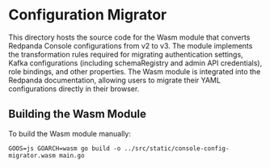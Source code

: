 # Configuration Migrator

This directory hosts the source code for the Wasm module that converts Redpanda Console configurations from v2 to v3. The module implements the transformation rules required for migrating authentication settings, Kafka configurations (including schemaRegistry and admin API credentials), role bindings, and other properties. The Wasm module is integrated into the Redpanda documentation, allowing users to migrate their YAML configurations directly in their browser.

## Building the Wasm Module

To build the Wasm module manually:

```shell
GOOS=js GOARCH=wasm go build -o ../src/static/console-config-migrator.wasm main.go
```